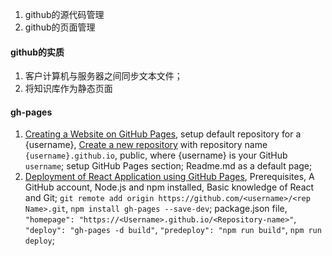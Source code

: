 1. github的源代码管理
2. github的页面管理

#### github的实质
1. 客户计算机与服务器之间同步文本文件；
2. 将知识库作为静态页面


#### gh-pages
1. [Creating a Website on GitHub Pages](https://www.codecademy.com/article/creating-a-website-on-github-pages), setup default repository for a {username}, [Create a new repository](https://github.com/new) with repository name `{username}.github.io`, public, where {username} is your GitHub `username`; setup  GitHub Pages section; Readme.md as a default page; 
2. [Deployment of React Application using GitHub Pages](https://www.geeksforgeeks.org/deployment-of-react-application-using-github-pages/), Prerequisites, A GitHub account, Node.js and npm installed, Basic knowledge of React and Git; `git remote add origin https://github.com/<username>/<rep Name>.git`, `npm install gh-pages --save-dev`; package.json file, `"homepage": "https://<Username>.github.io/<Repository-name>"`, `"deploy": "gh-pages -d build"`, `"predeploy": "npm run build"`, `npm run deploy`; 

